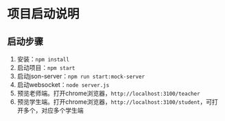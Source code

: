 # 项目启动说明

## 启动步骤
1. 安装：`npm install`
2. 启动项目：`npm start`
3. 启动json-server：`npm run start:mock-server`
4. 启动websocket：`node server.js`
5. 预览老师端。打开chrome浏览器，`http://localhost:3100/teacher`
6. 预览学生端。打开chrome浏览器，`http://localhost:3100/student`，可打开多个，对应多个学生端
